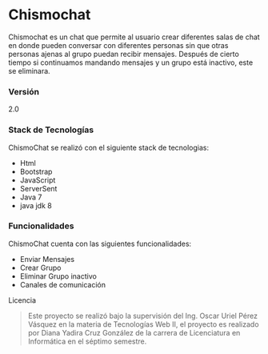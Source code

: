 # Chismochat
Chismochat es un chat que permite al usuario crear diferentes salas de chat en donde pueden conversar con diferentes personas sin que otras personas ajenas al grupo puedan recibir mensajes. Después de cierto tiempo si continuamos mandando mensajes y un grupo está inactivo, este se eliminara.
### Versión
2.0
### Stack de Tecnologías
ChismoChat se realizó con el siguiente stack de tecnologias:
* Html
* Bootstrap
* JavaScript
* ServerSent
* Java 7
* java jdk 8

### Funcionalidades
ChismoChat cuenta con las siguientes funcionalidades:
* Enviar Mensajes
* Crear Grupo
* Eliminar Grupo inactivo
* Canales de comunicación


Licencia
> Este proyecto se realizó bajo la supervisión del Ing. Oscar Uriel Pérez Vásquez en la materia de Tecnologías Web II, el proyecto es realizado por Diana Yadira Cruz González de la carrera de Licenciatura en Informática en el séptimo semestre.
